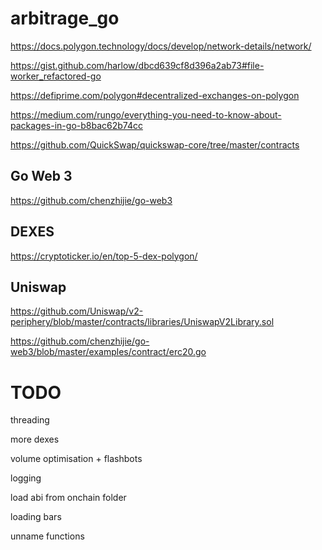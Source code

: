 # arbitrage_go

https://docs.polygon.technology/docs/develop/network-details/network/

https://gist.github.com/harlow/dbcd639cf8d396a2ab73#file-worker_refactored-go

https://defiprime.com/polygon#decentralized-exchanges-on-polygon

https://medium.com/rungo/everything-you-need-to-know-about-packages-in-go-b8bac62b74cc

https://github.com/QuickSwap/quickswap-core/tree/master/contracts


## Go Web 3

https://github.com/chenzhijie/go-web3

## DEXES

<!-- https://defiprime.com/polygon#decentralized-exchanges-on-polygon -->

https://cryptoticker.io/en/top-5-dex-polygon/


## Uniswap

https://github.com/Uniswap/v2-periphery/blob/master/contracts/libraries/UniswapV2Library.sol

https://github.com/chenzhijie/go-web3/blob/master/examples/contract/erc20.go

# TODO 

threading

more dexes

volume optimisation + flashbots

logging

load abi from onchain folder

loading bars

unname functions